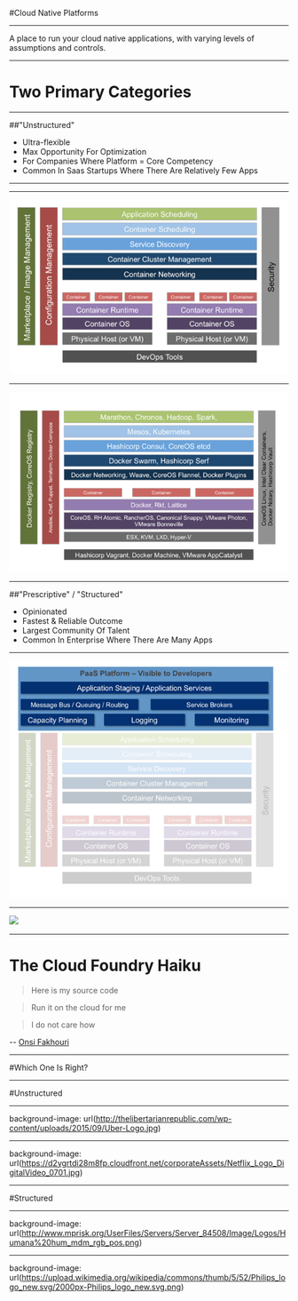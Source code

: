 #Cloud Native Platforms

---

A place to run your cloud native applications, with varying levels of assumptions and controls.

---

# Two Primary Categories

---

##"Unstructured" 

* Ultra-flexible
* Max Opportunity For Optimization
* For Companies Where Platform = Core Competency
* Common In Saas Startups Where There Are Relatively Few Apps

---

---

![](images/cnpcomponents.png)

---

![](images/byo.png)

---

##"Prescriptive" / "Structured"

* Opinionated
* Fastest & Reliable Outcome
* Largest Community Of Talent
* Common In Enterprise Where There Are Many Apps

---

![](images/structurecomponents.png)

---

![](https://blog.vce.com/wp-content/uploads/2016/03/WP-Pivotal-Cloud-Foundry-620x410.png)

---

# The Cloud Foundry Haiku
>    Here is my source code

>    Run it on the cloud for me

>    I do not care how
> 
-- [Onsi Fakhouri](https://twitter.com/onsijoe)

---

#Which One Is Right?

---

#Unstructured

---

background-image: url(http://thelibertarianrepublic.com/wp-content/uploads/2015/09/Uber-Logo.jpg)

---

background-image: url(https://d2ygrtdi28m8fp.cloudfront.net/corporateAssets/Netflix_Logo_DigitalVideo_0701.jpg)

---

#Structured

---

background-image: url(http://www.mprisk.org/UserFiles/Servers/Server_84508/Image/Logos/Humana%20hum_mdm_rgb_pos.png)

---

background-image: url(https://upload.wikimedia.org/wikipedia/commons/thumb/5/52/Philips_logo_new.svg/2000px-Philips_logo_new.svg.png)